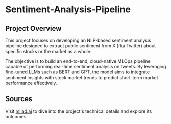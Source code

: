 # Sentiment-Analysis-Pipeline
## Project Overview
This project focuses on developing an NLP-based sentiment analysis pipeline designed to extract public sentiment from X (fka Twitter) about specific stocks or the market as a whole.

The objective is to build an end-to-end, cloud-native MLOps pipeline capable of performing real-time sentiment analysis on tweets. By leveraging fine-tuned LLMs such as BERT and GPT, the model aims to integrate sentiment insights with stock market trends to predict short-term market performance effectively.

## Sources
Visit [milad.ai](https://milad.ai) to dive into the project's technical details and explore its outcomes.
